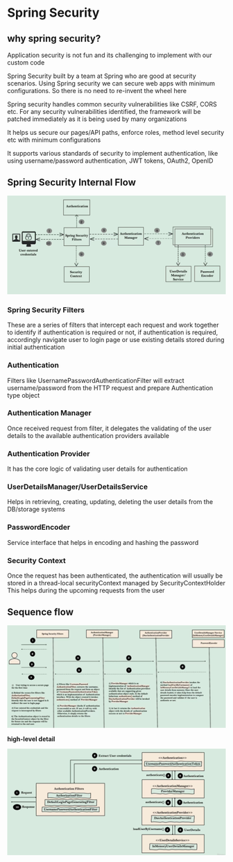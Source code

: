 # Spring Security

## why spring security? 

Application security is not fun and its challenging to implement with our custom code

Spring Security built by a team at Spring who are good at security scenarios.  Using Spring security we can secure web apps
with minimum configurations. So there is no need to re-invent the wheel here

Spring security handles common security vulnerabilities like CSRF, CORS etc. For any security vulnerabilities identified, the framework will be patched immediately as it is being used by many organizations

It helps us secure our pages/API paths, enforce roles, method level security etc with minimum configurations

It supports various standards of security to implement authentication, like using username/password authentication, JWT tokens, OAuth2, OpenID

## Spring Security Internal Flow

![spring-security-architecture](assets/spring-security-architecture.png)

### Spring Security Filters

These are a series of filters that intercept each request and work together to identify if authentication is required or not, if authentication is required, accordingly navigate user to login page or use existing details stored during initial authentication

### Authentication

Filters like UsernamePasswordAuthenticationFilter will extract username/password from the HTTP request and prepare Authentication type object 

### Authentication Manager
Once received request from filter, it delegates the validating of the user details to the available authentication providers available

### Authentication Provider
It has the core logic of validating user details for authentication

### UserDetailsManager/UserDetailsService
Helps in retrieving, creating, updating, deleting the user details from the DB/storage systems

### PasswordEncoder
Service interface that helps in encoding and hashing the password

### Security Context
Once the request has been authenticated, the authentication will usually be stored in a thread-local securityContext managed by SecurityContextHolder
This helps during the upcoming requests from the user

## Sequence flow

![spring security flow](assets/spring-security-flow.png)

**high-level detail**

![spring security flow](assets/high-level-detail.png)





